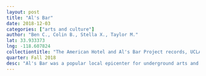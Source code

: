 ```yaml
---
layout: post
title: "Al's Bar"
date: 2018-12-03
categories: ["arts and culture"]
author: "Ben C., Colin B., Stella X., Taylor M."
lat: 33.933373
lng: -118.607824
collectiontitle: "The American Hotel and Al's Bar Project records, UCLA Library Special Collections"
quarter: Fall 2018
desc: "Al's Bar was a popular local epicenter for underground arts and progressive bands during the '70s."
---
```

